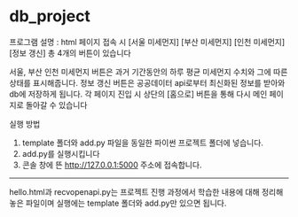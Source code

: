 # db_project

프로그램 설명 : html 페이지 접속 시 [서울 미세먼지] [부산 미세먼지] [인천 미세먼지] [정보 갱신] 총 4개의 버튼이 있습니다

서울, 부산 인천 미세먼지 버튼은 과거 기간동안의 하루 평균 미세먼지 수치와 그에 따른 상태를 표시해줍니다.
정보 갱신 버튼은 공공데이터 api로부터 최신화된 정보를 받아와 db에 저장하게 됩니다.
각 페이지 진입 시 상단의 [홈으로] 버튼을 통해 다시 메인 페이지로 돌아갈 수 있습니다

실행 방법
1. template 폴더와 add.py 파일을 동일한 파이썬 프로젝트 폴더에 넣습니다.
2. add.py를 실행시킵니다
3. 콘솔 창에 뜬 http://127.0.0.1:5000 주소에 접속합니다.

-----------------------------------------------------------------
hello.html과 recvopenapi.py는 프로젝트 진행 과정에서 학습한 내용에 대해 정리해 놓은 파일이며
실행에는 template 폴더와 add.py만 있으면 됩니다.
